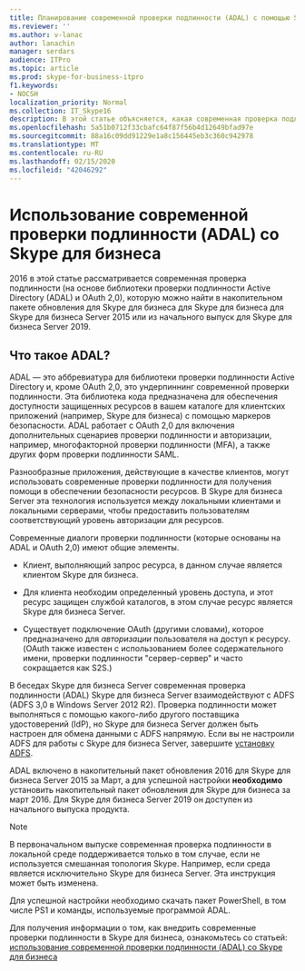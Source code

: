 ```yaml
---
title: Планирование современной проверки подлинности (ADAL) с помощью Skype для бизнеса
ms.reviewer: ''
ms.author: v-lanac
author: lanachin
manager: serdars
audience: ITPro
ms.topic: article
ms.prod: skype-for-business-itpro
f1.keywords:
- NOCSH
localization_priority: Normal
ms.collection: IT_Skype16
description: В этой статье объясняется, какая современная проверка подлинности (на основе библиотеки проверки подлинности Active Directory (ADAL) и OAuth 2,0).
ms.openlocfilehash: 5a51b0712f33cbafc64f87f56b4d12649bfad97e
ms.sourcegitcommit: 88a16c09dd91229e1a8c156445eb3c360c942978
ms.translationtype: MT
ms.contentlocale: ru-RU
ms.lasthandoff: 02/15/2020
ms.locfileid: "42046292"
---
```

# <a name="how-to-use-modern-authentication-adal-with-skype-for-business"></a>Использование современной проверки подлинности (ADAL) со Skype для бизнеса
 
2016 в этой статье рассматривается современная проверка подлинности (на основе библиотеки проверки подлинности Active Directory (ADAL) и OAuth 2,0), которую можно найти в накопительном пакете обновления для Skype для бизнеса для Skype для бизнеса для Skype для бизнеса Server 2015 или из начального выпуск для Skype для бизнеса Server 2019.
  
## <a name="what-is-adal"></a>Что такое ADAL?

ADAL — это аббревиатура для библиотеки проверки подлинности Active Directory и, кроме OAuth 2,0, это ундерпиннинг современной проверки подлинности. Эта библиотека кода предназначена для обеспечения доступности защищенных ресурсов в вашем каталоге для клиентских приложений (например, Skype для бизнеса) с помощью маркеров безопасности. ADAL работает с OAuth 2,0 для включения дополнительных сценариев проверки подлинности и авторизации, например, многофакторной проверки подлинности (MFA), а также других форм проверки подлинности SAML.
  
Разнообразные приложения, действующие в качестве клиентов, могут использовать современные проверки подлинности для получения помощи в обеспечении безопасности ресурсов. В Skype для бизнеса Server эта технология используется между локальными клиентами и локальными серверами, чтобы предоставить пользователям соответствующий уровень авторизации для ресурсов.
  
Современные диалоги проверки подлинности (которые основаны на ADAL и OAuth 2,0) имеют общие элементы.
  
- Клиент, выполняющий запрос ресурса, в данном случае является клиентом Skype для бизнеса.
    
- Для клиента необходим определенный уровень доступа, и этот ресурс защищен службой каталогов, в этом случае ресурс является Skype для бизнеса Server.
    
- Существует подключение OAuth (другими словами), которое предназначено для *авторизации* пользователя на доступ к ресурсу. (OAuth также известен с использованием более содержательного имени, проверки подлинности "сервер-сервер" и часто сокращается как S2S.)
    
В беседах Skype для бизнеса Server современная проверка подлинности (ADAL) Skype для бизнеса Server взаимодействуют с ADFS (ADFS 3,0 в Windows Server 2012 R2). Проверка подлинности может выполняться с помощью какого-либо другого поставщика удостоверений (IdP), но Skype для бизнеса Server должен быть настроен для обмена данными с ADFS напрямую. Если вы не настроили ADFS для работы с Skype для бизнеса Server, завершите [установку ADFS](https://technet.microsoft.com/library/adfs2-step-by-step-guides%28v=ws.10%29.aspx).
  
ADAL включено в накопительный пакет обновления 2016 для Skype для бизнеса Server 2015 за Март, а для успешной настройки **необходимо** установить накопительный пакет обновления для Skype для бизнеса за март 2016. Для Skype для бизнеса Server 2019 он доступен из начального выпуска продукта.
  
> [!NOTE]
> В первоначальном выпуске современная проверка подлинности в локальной среде поддерживается только в том случае, если не используется смешанная топология Skype. Например, если среда является исключительно Skype для бизнеса Server. Эта инструкция может быть изменена. 
  
Для успешной настройки необходимо скачать пакет PowerShell, в том числе PS1 и команды, используемые программой ADAL.

Для получения информации о том, как внедрить современные проверки подлинности в Skype для бизнеса, ознакомьтесь со статьей: [использование современной проверки подлинности (ADAL) со Skype для бизнеса](../../manage/authentication/use-adal.md)
